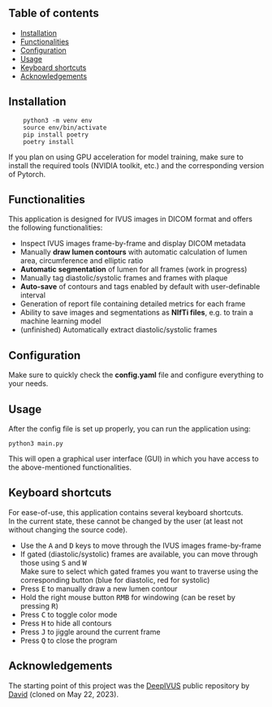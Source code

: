 ## Table of contents <!-- omit in toc -->

- [Installation](#installation)
- [Functionalities](#functionalities)
- [Configuration](#configuration)
- [Usage](#usage)
- [Keyboard shortcuts](#keyboard-shortcuts)
- [Acknowledgements](#acknowledgements)


## Installation
```
    python3 -m venv env
    source env/bin/activate
    pip install poetry
    poetry install
```

If you plan on using GPU acceleration for model training, make sure to install the required tools (NVIDIA toolkit, etc.) and the corresponding version of Pytorch.

## Functionalities
This application is designed for IVUS images in DICOM format and offers the following functionalities:
- Inspect IVUS images frame-by-frame and display DICOM metadata
- Manually **draw lumen contours** with automatic calculation of lumen area, circumference and elliptic ratio
- **Automatic segmentation** of lumen for all frames (work in progress)
- Manually tag diastolic/systolic frames and frames with plaque
- **Auto-save** of contours and tags enabled by default with user-definable interval
- Generation of report file containing detailed metrics for each frame
- Ability to save images and segmentations as **NIfTi files**, e.g. to train a machine learning model
- (unfinished) Automatically extract diastolic/systolic frames

## Configuration
Make sure to quickly check the **config.yaml** file and configure everything to your needs.

## Usage
After the config file is set up properly, you can run the application using:
```
python3 main.py
```
This will open a graphical user interface (GUI) in which you have access to the above-mentioned functionalities.
## Keyboard shortcuts
For ease-of-use, this application contains several keyboard shortcuts.\
In the current state, these cannot be changed by the user (at least not without changing the source code).
- Use the <kbd>A</kbd> and <kbd>D</kbd> keys to move through the IVUS images frame-by-frame
- If gated (diastolic/systolic) frames are available, you can move through those using <kbd>S</kbd> and <kbd>W</kbd>\
  Make sure to select which gated frames you want to traverse using the corresponding button (blue for diastolic, red for systolic)
- Press <kbd>E</kbd> to manually draw a new lumen contour
- Hold the right mouse button <kbd>RMB</kbd> for windowing (can be reset by pressing <kbd>R</kbd>)
- Press <kbd>C</kbd> to toggle color mode
- Press <kbd>H</kbd> to hide all contours
- Press <kbd>J</kbd> to jiggle around the current frame
- Press <kbd>Q</kbd> to close the program

## Acknowledgements
The starting point of this project was the [DeepIVUS](https://github.com/dmolony3/DeepIVUS) public repository by [David](https://github.com/dmolony3) (cloned on May 22, 2023).
